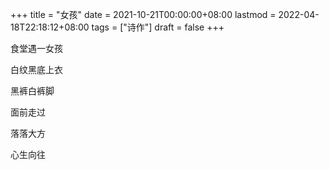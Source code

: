 +++
title = "女孩"
date = 2021-10-21T00:00:00+08:00
lastmod = 2022-04-18T22:18:12+08:00
tags = ["诗作"]
draft = false
+++

食堂遇一女孩

白纹黑底上衣

黑裤白裤脚

面前走过

落落大方

心生向往
